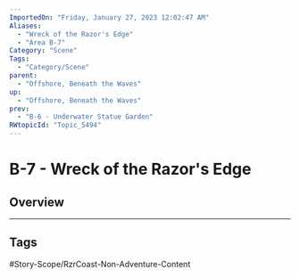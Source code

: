```yaml
---
ImportedOn: "Friday, January 27, 2023 12:02:47 AM"
Aliases:
  - "Wreck of the Razor's Edge"
  - "Area B-7"
Category: "Scene"
Tags:
  - "Category/Scene"
parent:
  - "Offshore, Beneath the Waves"
up:
  - "Offshore, Beneath the Waves"
prev:
  - "B-6 - Underwater Statue Garden"
RWtopicId: "Topic_5494"
---
```

# B-7 - Wreck of the Razor's Edge
## Overview

---
## Tags
#Story-Scope/RzrCoast-Non-Adventure-Content

